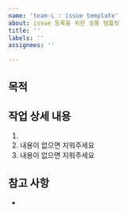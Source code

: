 ```yaml
---
name: 'team-L : issue template'
about: issue 등록을 위한 공통 템플릿
title: ''
labels: ''
assignees: ''

---
```


## 목적
>
## 작업 상세 내용
1.
2. 내용이 없으면 지워주세요
3. 내용이 없으면 지워주세요
## 참고 사항
-
